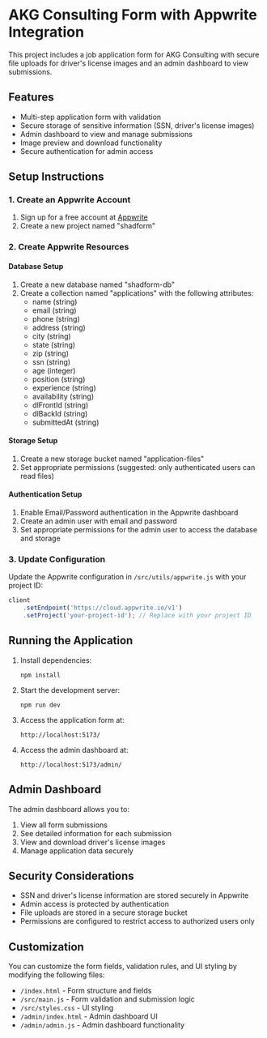 # AKG Consulting Form with Appwrite Integration

This project includes a job application form for AKG Consulting with secure file uploads for driver's license images and an admin dashboard to view submissions.

## Features

- Multi-step application form with validation
- Secure storage of sensitive information (SSN, driver's license images)
- Admin dashboard to view and manage submissions
- Image preview and download functionality
- Secure authentication for admin access

## Setup Instructions

### 1. Create an Appwrite Account

1. Sign up for a free account at [Appwrite](https://appwrite.io/)
2. Create a new project named "shadform"

### 2. Create Appwrite Resources

#### Database Setup

1. Create a new database named "shadform-db"
2. Create a collection named "applications" with the following attributes:
   - name (string)
   - email (string)
   - phone (string)
   - address (string)
   - city (string)
   - state (string)
   - zip (string)
   - ssn (string)
   - age (integer)
   - position (string)
   - experience (string)
   - availability (string)
   - dlFrontId (string)
   - dlBackId (string)
   - submittedAt (string)

#### Storage Setup

1. Create a new storage bucket named "application-files"
2. Set appropriate permissions (suggested: only authenticated users can read files)

#### Authentication Setup

1. Enable Email/Password authentication in the Appwrite dashboard
2. Create an admin user with email and password
3. Set appropriate permissions for the admin user to access the database and storage

### 3. Update Configuration

Update the Appwrite configuration in `/src/utils/appwrite.js` with your project ID:

```javascript
client
    .setEndpoint('https://cloud.appwrite.io/v1')
    .setProject('your-project-id'); // Replace with your project ID
```

## Running the Application

1. Install dependencies:
   ```
   npm install
   ```

2. Start the development server:
   ```
   npm run dev
   ```

3. Access the application form at:
   ```
   http://localhost:5173/
   ```

4. Access the admin dashboard at:
   ```
   http://localhost:5173/admin/
   ```

## Admin Dashboard

The admin dashboard allows you to:

1. View all form submissions
2. See detailed information for each submission
3. View and download driver's license images
4. Manage application data securely

## Security Considerations

- SSN and driver's license information are stored securely in Appwrite
- Admin access is protected by authentication
- File uploads are stored in a secure storage bucket
- Permissions are configured to restrict access to authorized users only

## Customization

You can customize the form fields, validation rules, and UI styling by modifying the following files:

- `/index.html` - Form structure and fields
- `/src/main.js` - Form validation and submission logic
- `/src/styles.css` - UI styling
- `/admin/index.html` - Admin dashboard UI
- `/admin/admin.js` - Admin dashboard functionality
